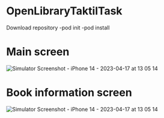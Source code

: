 # OpenLibraryTaktilTask
Download repository
-pod init
-pod install



# Main screen
![Simulator Screenshot - iPhone 14 - 2023-04-17 at 13 05 14](https://user-images.githubusercontent.com/66200306/232455457-7c4f9620-3ec0-41c3-9a19-84adc4f09e1d.png)


# Book information screen
![Simulator Screenshot - iPhone 14 - 2023-04-17 at 13 05 14](https://user-images.githubusercontent.com/66200306/232455311-7ffc1316-6420-4c65-8824-eea55098933d.png)
